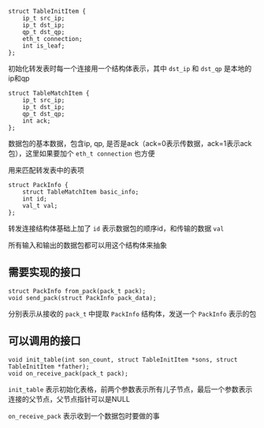 ```
struct TableInitItem {
    ip_t src_ip;
    ip_t dst_ip;
    qp_t dst_qp;
    eth_t connection;
    int is_leaf;
};
```

初始化转发表时每一个连接用一个结构体表示，其中 `dst_ip` 和 `dst_qp` 是本地的ip和qp

```
struct TableMatchItem {
    ip_t src_ip;
    ip_t dst_ip;
    qp_t dst_qp;
    int ack;
};
```

数据包的基本数据，包含ip, qp, 是否是ack（ack=0表示传数据，ack=1表示ack包），这里如果要加个 `eth_t connection` 也方便

用来匹配转发表中的表项

```
struct PackInfo {
    struct TableMatchItem basic_info;
    int id;
    val_t val;
};
```

转发连接结构体基础上加了 `id` 表示数据包的顺序id，和传输的数据 `val`

所有输入和输出的数据包都可以用这个结构体来抽象

## 需要实现的接口

```
struct PackInfo from_pack(pack_t pack);
void send_pack(struct PackInfo pack_data);
```

分别表示从接收的 `pack_t` 中提取 `PackInfo` 结构体，发送一个 `PackInfo` 表示的包

## 可以调用的接口

```
void init_table(int son_count, struct TableInitItem *sons, struct TableInitItem *father);
void on_receive_pack(pack_t pack);
```

`init_table` 表示初始化表格，前两个参数表示所有儿子节点，最后一个参数表示连接的父节点，父节点指针可以是NULL

`on_receive_pack` 表示收到一个数据包时要做的事